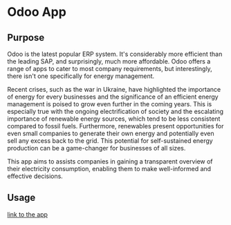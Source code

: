 # Odoo App

## Purpose 
Odoo is the latest popular ERP system. It's considerably more efficient than the leading SAP, and surprisingly, much more affordable.
Odoo offers a range of apps to cater to most company requirements, but interestingly, there isn't one specifically for energy management.

Recent crises, such as the war in Ukraine, have highlighted the importance of energy for every businesses and the significance of an efficient energy management is poised to grow even further in the coming years. 
This is especially true with the ongoing electrification of society and the escalating importance of renewable energy sources, which tend to be less consistent compared to fossil fuels.
Furthermore, renewables present opportunities for even small companies to generate their own energy and potentially even sell any excess back to the grid. 
This potential for self-sustained energy production can be a game-changer for businesses of all sizes.

This app aims to assists companies in gaining a transparent overview of their electricity consumption, enabling them to make well-informed and effective decisions.

## Usage
[link to the app](https://apps.odoo.com/apps/modules/16.0/electricity_contract/)
